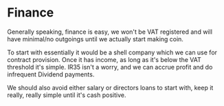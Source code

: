 # Finance

Generally speaking, finance is easy, we won't be VAT registered and will have
minimal/no outgoings until we actually start making coin.

To start with essentially it would be a shell company which we can use for
contract provision. Once it has income, as long as it's below the VAT
threshold it's simple. IR35 isn't a worry, and we can accrue profit and do
infrequent Dividend payments.

We should also avoid either salary or directors loans to start with, keep it
really, really simple until it's cash positive.
